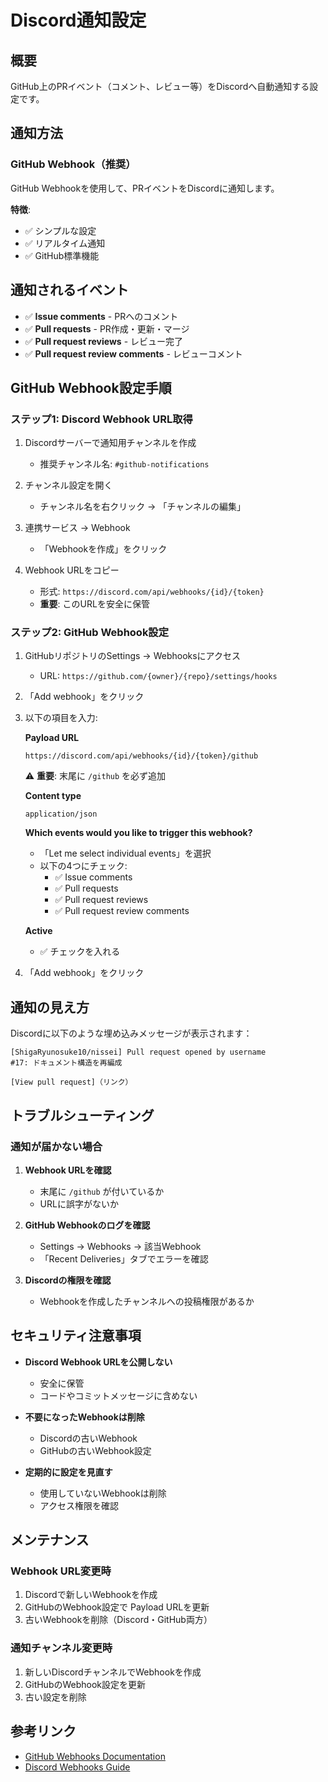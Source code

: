 # Discord通知設定

## 概要

GitHub上のPRイベント（コメント、レビュー等）をDiscordへ自動通知する設定です。

## 通知方法

### GitHub Webhook（推奨）

GitHub Webhookを使用して、PRイベントをDiscordに通知します。

**特徴**:
- ✅ シンプルな設定
- ✅ リアルタイム通知
- ✅ GitHub標準機能

## 通知されるイベント

- ✅ **Issue comments** - PRへのコメント
- ✅ **Pull requests** - PR作成・更新・マージ
- ✅ **Pull request reviews** - レビュー完了
- ✅ **Pull request review comments** - レビューコメント

## GitHub Webhook設定手順

### ステップ1: Discord Webhook URL取得

1. Discordサーバーで通知用チャンネルを作成
   - 推奨チャンネル名: `#github-notifications`

2. チャンネル設定を開く
   - チャンネル名を右クリック → 「チャンネルの編集」

3. 連携サービス → Webhook
   - 「Webhookを作成」をクリック

4. Webhook URLをコピー
   - 形式: `https://discord.com/api/webhooks/{id}/{token}`
   - **重要**: このURLを安全に保管

### ステップ2: GitHub Webhook設定

1. GitHubリポジトリのSettings → Webhooksにアクセス
   - URL: `https://github.com/{owner}/{repo}/settings/hooks`

2. 「Add webhook」をクリック

3. 以下の項目を入力:

   **Payload URL**
   ```
   https://discord.com/api/webhooks/{id}/{token}/github
   ```
   ⚠️ **重要**: 末尾に `/github` を必ず追加

   **Content type**
   ```
   application/json
   ```

   **Which events would you like to trigger this webhook?**
   - 「Let me select individual events」を選択
   - 以下の4つにチェック:
     - ✅ Issue comments
     - ✅ Pull requests
     - ✅ Pull request reviews
     - ✅ Pull request review comments

   **Active**
   - ✅ チェックを入れる

4. 「Add webhook」をクリック

## 通知の見え方

Discordに以下のような埋め込みメッセージが表示されます：

```
[ShigaRyunosuke10/nissei] Pull request opened by username
#17: ドキュメント構造を再編成

[View pull request]（リンク）
```

## トラブルシューティング

### 通知が届かない場合

1. **Webhook URLを確認**
   - 末尾に `/github` が付いているか
   - URLに誤字がないか

2. **GitHub Webhookのログを確認**
   - Settings → Webhooks → 該当Webhook
   - 「Recent Deliveries」タブでエラーを確認

3. **Discordの権限を確認**
   - Webhookを作成したチャンネルへの投稿権限があるか

## セキュリティ注意事項

- **Discord Webhook URLを公開しない**
  - 安全に保管
  - コードやコミットメッセージに含めない

- **不要になったWebhookは削除**
  - Discordの古いWebhook
  - GitHubの古いWebhook設定

- **定期的に設定を見直す**
  - 使用していないWebhookは削除
  - アクセス権限を確認

## メンテナンス

### Webhook URL変更時

1. Discordで新しいWebhookを作成
2. GitHubのWebhook設定で Payload URLを更新
3. 古いWebhookを削除（Discord・GitHub両方）

### 通知チャンネル変更時

1. 新しいDiscordチャンネルでWebhookを作成
2. GitHubのWebhook設定を更新
3. 古い設定を削除

## 参考リンク

- [GitHub Webhooks Documentation](https://docs.github.com/webhooks)
- [Discord Webhooks Guide](https://discord.com/developers/docs/resources/webhook)
